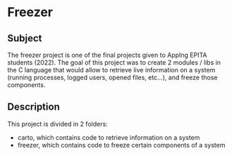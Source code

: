 # Freezer

## Subject

The freezer project is one of the final projects given to AppIng EPITA students (2022).
The goal of this project was to create 2 modules / libs in the C language that would allow to retrieve live information on
a system (running processes, logged users, opened files, etc...), and freeze those components.

## Description

This project is divided in 2 folders:

- carto, which contains code to retrieve information on a system
- freezer, which contains code to freeze certain components of a system